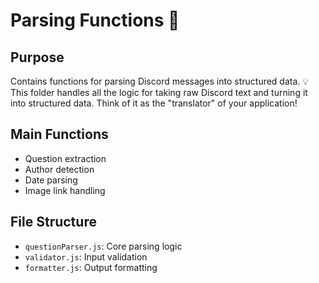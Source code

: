 # Parsing Functions 📝

## Purpose
Contains functions for parsing Discord messages into structured data.
💡 This folder handles all the logic for taking raw Discord text and turning it into structured data. Think of it as the "translator" of your application!
## Main Functions
- Question extraction
- Author detection
- Date parsing
- Image link handling

## File Structure
- `questionParser.js`: Core parsing logic
- `validator.js`: Input validation
- `formatter.js`: Output formatting
